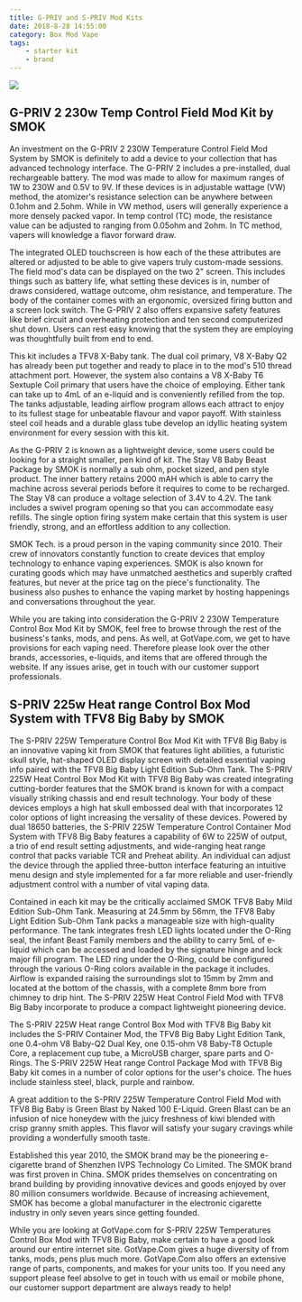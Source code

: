 ```yaml
---
title: G-PRIV and S-PRIV Mod Kits
date: 2018-8-28 14:55:00
category: Box Mod Vape
tags:
	- starter kit
	- brand
---
```


![](/images/3.jpg)

## G-PRIV 2 230w Temp Control Field Mod Kit by SMOK

An investment on the G-PRIV 2 230W Temperature Control Field Mod System by SMOK is definitely to add a device to your collection that has advanced technology interface. The G-PRIV 2 includes a pre-installed, dual rechargeable battery. The mod was made to allow for maximum ranges of 1W to 230W and 0.5V to 9V. If these devices is in adjustable wattage (VW) method, the atomizer's resistance selection can be anywhere between 0.1ohm and 2.5ohm. While in VW method, users will generally experience a more densely packed vapor. In temp control (TC) mode, the resistance value can be adjusted to ranging from 0.05ohm and 2ohm. In TC method, vapers will knowledge a flavor forward draw.

<!-- more -->

The integrated OLED touchscreen is how each of the these attributes are altered or adjusted to be able to give vapers truly custom-made sessions. The field mod's data can be displayed on the two 2" screen. This includes things such as battery life, what setting these devices is in, number of draws considered, wattage outcome, ohm resistance, and temperature. The body of the container comes with an ergonomic, oversized firing button and a screen lock switch. The G-PRIV 2 also offers expansive safety features like brief circuit and overheating protection and ten second computerized shut down. Users can rest easy knowing that the system they are employing was thoughtfully built from end to end.

This kit includes a TFV8 X-Baby tank. The dual coil primary, V8 X-Baby Q2 has already been put together and ready to place in to the mod's 510 thread attachment port. However, the system also contains a V8 X-Baby T6 Sextuple Coil primary that users have the choice of employing. Either tank can take up to 4mL of an e-liquid and is conveniently refilled from the top. The tanks adjustable, leading airflow program allows each attract to enjoy to its fullest stage for unbeatable flavour and vapor payoff. With stainless steel coil heads and a durable glass tube develop an idyllic heating system environment for every session with this kit.

As the G-PRIV 2 is known as a lightweight device, some users could be looking for a straight smaller, pen kind of kit. The Stay V8 Baby Beast Package by SMOK is normally a sub ohm, pocket sized, and pen style product. The inner battery retains 2000 mAH which is able to carry the machine across several periods before it requires to come to be recharged. The Stay V8 can produce a voltage selection of 3.4V to 4.2V. The tank includes a swivel program opening so that you can accommodate easy refills. The single option firing system make certain that this system is user friendly, strong, and an effortless addition to any collection.

SMOK Tech. is a proud person in the vaping community since 2010. Their crew of innovators constantly function to create devices that employ technology to enhance vaping experiences. SMOK is also known for curating goods which may have unmatched aesthetics and superbly crafted features, but never at the price tag on the piece's functionality. The business also pushes to enhance the vaping market by hosting happenings and conversations throughout the year.

While you are taking into consideration the G-PRIV 2 230W Temperature Control Box Mod Kit by SMOK, feel free to browse through the rest of the business's tanks, mods, and pens. As well, at GotVape.com, we get to have provisions for each vaping need. Therefore please look over the other brands, accessories, e-liquids, and items that are offered through the website. If any issues arise, get in touch with our customer support professionals.

## S-PRIV 225w Heat range Control Box Mod System with TFV8 Big Baby by SMOK

The S-PRIV 225W Temperature Control Box Mod Kit with TFV8 Big Baby is an innovative vaping kit from SMOK that features light abilities, a futuristic skull style, hat-shaped OLED display screen with detailed essential vaping info paired with the TFV8 Big Baby Light Edition Sub-Ohm Tank. The S-PRIV 225W Heat Control Box Mod Kit with TFV8 Big Baby was created integrating cutting-border features that the SMOK brand is known for with a compact visually striking chassis and end result technology. Your body of these devices employs a high hat skull embossed deal with that incorporates 12 color options of light increasing the versality of these devices. Powered by dual 18650 batteries, the S-PRIV 225W Temperature Control Container Mod System with TFV8 Big Baby features a capability of 6W to 225W of output, a trio of end result setting adjustments, and wide-ranging heat range control that packs variable TCR and Preheat ability.  An individual can adjust the device through the applied three-button interface featuring an intuitive menu design and style implemented for a far more reliable and user-friendly adjustment control with a number of vital vaping data.

Contained in each kit may be the critically acclaimed SMOK TFV8 Baby Mild Edition Sub-Ohm Tank. Measuring at 24.5mm by 56mm, the TFV8 Baby Light Edition Sub-Ohm Tank packs a manageable size with high-quality performance. The tank integrates fresh LED lights located under the O-Ring seal, the infant Beast Family members and the ability to carry 5mL of e-liquid which can be accessed and loaded by the signature hinge and lock major fill program. The LED ring under the O-Ring, could be configured through the various O-Ring colors available in the package it includes. Airflow is expanded raising the surroundings slot to 15mm by 2mm and located at the bottom of the chassis, with a complete 8mm bore from chimney to drip hint. The S-PRIV 225W Heat Control Field Mod with TFV8 Big Baby incorporate to produce a compact lightweight pioneering device.

The S-PRIV 225W Heat range Control Box Mod with TFV8 Big Baby kit includes the S-PRIV Container Mod, the TFV8 Big Baby Light Edition Tank, one 0.4-ohm V8 Baby-Q2 Dual Key, one 0.15-ohm V8 Baby-T8 Octuple Core, a replacement cup tube, a MicroUSB charger, spare parts and O-Rings. The S-PRIV 225W Heat range Control Package Mod with TFV8 Big Baby kit comes in a number of color options for the user's choice. The hues include stainless steel, black, purple and rainbow.

A great addition to the S-PRIV 225W Temperature Control Field Mod with TFV8 Big Baby is Green Blast by Naked 100 E-Liquid. Green Blast can be an infusion of nice honeydew with the juicy freshness of kiwi blended with crisp granny smith apples. This flavor will satisfy your sugary cravings while providing a wonderfully smooth taste.

Established this year 2010, the SMOK brand may be the pioneering e-cigarette brand of Shenzhen IVPS Technology Co Limited. The SMOK brand was first proven in China. SMOK prides themselves on concentrating on brand building by providing innovative devices and goods enjoyed by over 80 million consumers worldwide. Because of increasing achievement, SMOK has become a global manufacturer in the electronic cigarette industry in only seven years since getting founded.

While you are looking at GotVape.com for S-PRIV 225W Temperatures Control Box Mod with TFV8 Big Baby, make certain to have a good look around our entire internet site. GotVape.Com gives a huge diversity of from tanks, mods, pens plus much more. GotVape.Com also offers an extensive range of parts, components, and makes for your units too. If you need any support please feel absolve to get in touch with us email or mobile phone, our customer support department are always ready to help!